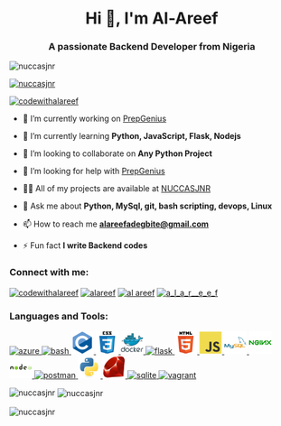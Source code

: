 <h1 align="center">Hi 👋, I'm Al-Areef</h1>
<h3 align="center">A passionate Backend Developer from Nigeria</h3>

<p align="left"> <img src="https://komarev.com/ghpvc/?username=nuccasjnr&label=Profile%20views&color=0e75b6&style=flat" alt="nuccasjnr" /> </p>

<p align="left"> <a href="https://github.com/ryo-ma/github-profile-trophy"><img src="https://github-profile-trophy.vercel.app/?username=nuccasjnr" alt="nuccasjnr" /></a> </p>

<p align="left"> <a href="https://twitter.com/codewithalareef" target="blank"><img src="https://img.shields.io/twitter/follow/codewithalareef?logo=twitter&style=for-the-badge" alt="codewithalareef" /></a> </p>

- 🔭 I’m currently working on [PrepGenius](https://github.com/NUCCASJNR/PrepGenius)

- 🌱 I’m currently learning **Python, JavaScript, Flask, Nodejs**

- 👯 I’m looking to collaborate on **Any Python Project**

- 🤝 I’m looking for help with [PrepGenius](https://github.com/NUCCASJNR/PrepGenius)

- 👨‍💻 All of my projects are available at [NUCCASJNR](https://github.com/NUCCASJNR)

- 💬 Ask me about **Python, MySql, git, bash scripting, devops, Linux**

- 📫 How to reach me **alareefadegbite@gmail.com**

- ⚡ Fun fact **I write Backend codes**

<h3 align="left">Connect with me:</h3>
<p align="left">
<a href="https://twitter.com/codewithalareef" target="blank"><img align="center" src="https://raw.githubusercontent.com/rahuldkjain/github-profile-readme-generator/master/src/images/icons/Social/twitter.svg" alt="codewithalareef" height="30" width="40" /></a>
<a href="https://linkedin.com/in/alareef" target="blank"><img align="center" src="https://raw.githubusercontent.com/rahuldkjain/github-profile-readme-generator/master/src/images/icons/Social/linked-in-alt.svg" alt="alareef" height="30" width="40" /></a>
<a href="https://fb.com/al areef" target="blank"><img align="center" src="https://raw.githubusercontent.com/rahuldkjain/github-profile-readme-generator/master/src/images/icons/Social/facebook.svg" alt="al areef" height="30" width="40" /></a>
<a href="https://instagram.com/a_l_a_r__e_e_f" target="blank"><img align="center" src="https://raw.githubusercontent.com/rahuldkjain/github-profile-readme-generator/master/src/images/icons/Social/instagram.svg" alt="a_l_a_r__e_e_f" height="30" width="40" /></a>
</p>

<h3 align="left">Languages and Tools:</h3>
<p align="left"> <a href="https://azure.microsoft.com/en-in/" target="_blank" rel="noreferrer"> <img src="https://www.vectorlogo.zone/logos/microsoft_azure/microsoft_azure-icon.svg" alt="azure" width="40" height="40"/> </a> <a href="https://www.gnu.org/software/bash/" target="_blank" rel="noreferrer"> <img src="https://www.vectorlogo.zone/logos/gnu_bash/gnu_bash-icon.svg" alt="bash" width="40" height="40"/> </a> <a href="https://www.cprogramming.com/" target="_blank" rel="noreferrer"> <img src="https://raw.githubusercontent.com/devicons/devicon/master/icons/c/c-original.svg" alt="c" width="40" height="40"/> </a> <a href="https://www.w3schools.com/css/" target="_blank" rel="noreferrer"> <img src="https://raw.githubusercontent.com/devicons/devicon/master/icons/css3/css3-original-wordmark.svg" alt="css3" width="40" height="40"/> </a> <a href="https://www.docker.com/" target="_blank" rel="noreferrer"> <img src="https://raw.githubusercontent.com/devicons/devicon/master/icons/docker/docker-original-wordmark.svg" alt="docker" width="40" height="40"/> </a> <a href="https://flask.palletsprojects.com/" target="_blank" rel="noreferrer"> <img src="https://www.vectorlogo.zone/logos/pocoo_flask/pocoo_flask-icon.svg" alt="flask" width="40" height="40"/> </a> <a href="https://www.w3.org/html/" target="_blank" rel="noreferrer"> <img src="https://raw.githubusercontent.com/devicons/devicon/master/icons/html5/html5-original-wordmark.svg" alt="html5" width="40" height="40"/> </a> <a href="https://developer.mozilla.org/en-US/docs/Web/JavaScript" target="_blank" rel="noreferrer"> <img src="https://raw.githubusercontent.com/devicons/devicon/master/icons/javascript/javascript-original.svg" alt="javascript" width="40" height="40"/> </a> <a href="https://www.mysql.com/" target="_blank" rel="noreferrer"> <img src="https://raw.githubusercontent.com/devicons/devicon/master/icons/mysql/mysql-original-wordmark.svg" alt="mysql" width="40" height="40"/> </a> <a href="https://www.nginx.com" target="_blank" rel="noreferrer"> <img src="https://raw.githubusercontent.com/devicons/devicon/master/icons/nginx/nginx-original.svg" alt="nginx" width="40" height="40"/> </a> <a href="https://nodejs.org" target="_blank" rel="noreferrer"> <img src="https://raw.githubusercontent.com/devicons/devicon/master/icons/nodejs/nodejs-original-wordmark.svg" alt="nodejs" width="40" height="40"/> </a> <a href="https://postman.com" target="_blank" rel="noreferrer"> <img src="https://www.vectorlogo.zone/logos/getpostman/getpostman-icon.svg" alt="postman" width="40" height="40"/> </a> <a href="https://www.python.org" target="_blank" rel="noreferrer"> <img src="https://raw.githubusercontent.com/devicons/devicon/master/icons/python/python-original.svg" alt="python" width="40" height="40"/> </a> <a href="https://www.ruby-lang.org/en/" target="_blank" rel="noreferrer"> <img src="https://raw.githubusercontent.com/devicons/devicon/master/icons/ruby/ruby-original.svg" alt="ruby" width="40" height="40"/> </a> <a href="https://www.sqlite.org/" target="_blank" rel="noreferrer"> <img src="https://www.vectorlogo.zone/logos/sqlite/sqlite-icon.svg" alt="sqlite" width="40" height="40"/> </a> <a href="https://www.vagrantup.com/" target="_blank" rel="noreferrer"> <img src="https://www.vectorlogo.zone/logos/vagrantup/vagrantup-icon.svg" alt="vagrant" width="40" height="40"/> </a> </p>

<p><img align="left" src="https://github-readme-stats.vercel.app/api/top-langs?username=nuccasjnr&show_icons=true&locale=en&layout=compact" alt="nuccasjnr" /></p>

<p>&nbsp;<img align="center" src="https://github-readme-stats.vercel.app/api?username=nuccasjnr&show_icons=true&locale=en" alt="nuccasjnr" /></p>

<p><img align="center" src="https://github-readme-streak-stats.herokuapp.com/?user=nuccasjnr&" alt="nuccasjnr" /></p>
